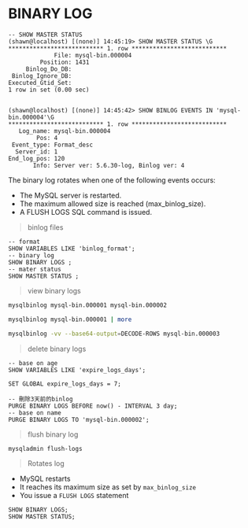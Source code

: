 # BINARY LOG

```mysql
-- SHOW MASTER STATUS
(shawn@localhost) [(none)] 14:45:19> SHOW MASTER STATUS \G
*************************** 1. row ***************************
             File: mysql-bin.000004
         Position: 1431
     Binlog_Do_DB: 
 Binlog_Ignore_DB: 
Executed_Gtid_Set: 
1 row in set (0.00 sec)


(shawn@localhost) [(none)] 14:45:42> SHOW BINLOG EVENTS IN 'mysql-bin.000004'\G
*************************** 1. row ***************************
   Log_name: mysql-bin.000004
        Pos: 4
 Event_type: Format_desc
  Server_id: 1
End_log_pos: 120
       Info: Server ver: 5.6.30-log, Binlog ver: 4
```

The binary log rotates when one of the following events occurs:
- The MySQL server is restarted.
- The maximum allowed size is reached (max_binlog_size).
- A FLUSH LOGS SQL command is issued.

> binlog files
```mysql
-- format
SHOW VARIABLES LIKE 'binlog_format';
-- binary log
SHOW BINARY LOGS ;
-- mater status
SHOW MASTER STATUS ;
```

> view binary logs
```bash
mysqlbinlog mysql-bin.000001 mysql-bin.000002

mysqlbinlog mysql-bin.000001 | more

mysqlbinlog -vv --base64-output=DECODE-ROWS mysql-bin.000003
```

> delete binary logs
```mysql
-- base on age
SHOW VARIABLES LIKE 'expire_logs_days';

SET GLOBAL expire_logs_days = 7;

-- 刪除3天前的binlog
PURGE BINARY LOGS BEFORE now() - INTERVAL 3 day;
-- base on name
PURGE BINARY LOGS TO 'mysql-bin.000002';
```

> flush binary log
```bash
mysqladmin flush-logs
```

> Rotates log

- MySQL restarts
- It reaches its maximum size as set by ```max_binlog_size```
- You issue a ```FLUSH LOGS``` statement

```mysql
SHOW BINARY LOGS;
SHOW MASTER STATUS;
```

